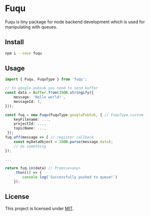 # Fuqu

Fuqu is tiny package for node backend development which is used for manipulating with queues.

## Install

```bash
npm i --save fuqu
```

## Usage

```typescript
import { Fuqu, FuquType } from 'fuqu';

// to google pubsub you need to send buffer
const data = Buffer.from(JSON.stringify({
    message: 'Hello world!',
    messageId: 1,
}));

const fuq = new Fuqu(FuquType.googlePubSub, { // FuquType.custom 
    keyFilename: ...,
    projectId: ...,
    topicName: ...,
 });
fuq.off(message => { // register callback
    const myDataObject = JSON.parse(message.data);
    // do something
});

...

return fuq.in(data) // Promise<any>
    .then(() => {
        console.log(`Successfully pushed to queue!`)
    });
```
## License

This project is licensed under [MIT](./LICENSE).
